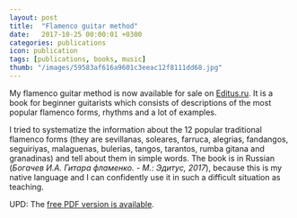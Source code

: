 ```yaml
---
layout: post
title:  "Flamenco guitar method"
date:   2017-10-25 00:00:01 +0300
categories: publications
icon: publication
tags: [publications, books, music]
thumb: "/images/59583af616a9601c3eeac12f8111dd68.jpg"
---
```


My flamenco guitar method is now available for sale on <a href='https://editus.ru/more.php?itemid=213'>Editus.ru</a>. It is a book for beginner guitarists which consists of descriptions of the most popular flamenco forms, rhythms and a lot of examples.


I tried to systematize the information about the 12 popular traditional flamenco forms (they are sevillanas, soleares, farruca, alegrias, fandangos, seguiriyas, malaguenas, bulerias, tangos, tarantos, rumba gitana and granadinas) and tell about them in simple words. The book is in Russian (<i class='-grey-4'>Богачев И.А. Гитара фламенко. - М.: Эдитус, 2017</i>), because this is my native language and I can confidently use it in such a difficult situation as teaching.

UPD: The <a href='/other/free-pdf-versions-of-my-books'>free PDF version is available</a>.

